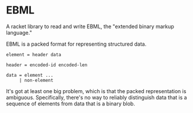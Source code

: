 # EBML

A racket library to read and write EBML, the "extended binary markup language."

EBML is a packed format for representing structured data.

```
element = header data

header = encoded-id encoded-len

data = element ...
     | non-element
```


It's got at least one big problem, which is that the packed representation is ambiguous. Specifically, there's no way to reliably distinguish data that is a sequence of elements from data that is a binary blob.

